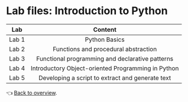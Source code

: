 # Lab files: Introduction to Python

|Lab|Content|
|:---:|:---:|
|Lab 1|Python Basics|
|Lab 2|Functions and procedural abstraction|
|Lab 3|Functional programming and declarative patterns|
|Lab 4|Introductory Object-oriented Programming in Python|
|Lab 5|Developing a script to extract and generate text|

:point_left: [Back to overview](https://github.com/lennartsc/MSc-Statistics-and-Machine-Learning#overview).